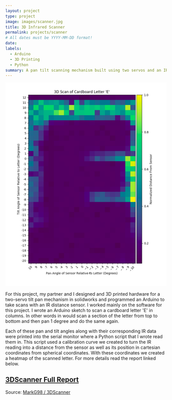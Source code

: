 ```yaml
---
layout: project
type: project
image: images/scanner.jpg
title: 3D Infrared Scanner
permalink: projects/scanner
# All dates must be YYYY-MM-DD format!
date:
labels:
  - Arduino
  - 3D Printing
  - Python
summary: A pan tilt scanning mechanism built using two servos and an IR distance sensor.
---
```


<img class="ui large right floated rounded image" src="../images/scan.jpg">


For this project, my partner and I designed and 3D printed hardware for a two-servo tilt pan mechanism in solidworks and programmed an Arduino to take scans with an IR distance sensor. I worked mainly on the software for this project. I wrote an Arduino sketch to scan a cardboard letter 'E' in columns. In other words in would scan a section of the letter from top to bottom and then pan 1 degree and do the same again.


Each of these pan and tilt angles along with their corresponding IR data were printed into the serial monitor where a Python script that I wrote read them in. This script used a calibration curve we created to turn the IR reading into a distance from the sensor as well as its position in cartesian coordinates from spherical coordinates. With these coordinates we created a heatmap of the scanned letter. For more details read the report linked below.

## [3DScanner Full Report](https://github.com/MarkG98/3DScanner/blob/master/Write-Up.pdf)

Source: <a href="https://github.com/MarkG98/3DScanner"><i class="large github icon "></i>MarkG98 / 3DScanner</a>

